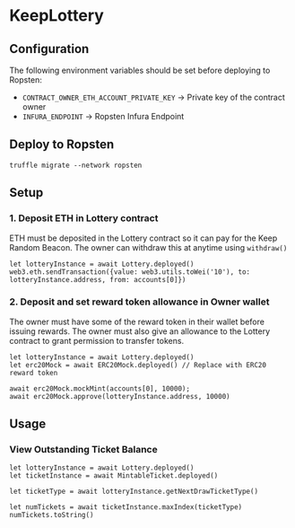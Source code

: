 # KeepLottery

## Configuration

The following environment variables should be set before deploying to Ropsten:

- `CONTRACT_OWNER_ETH_ACCOUNT_PRIVATE_KEY` -> Private key of the contract owner
- `INFURA_ENDPOINT` -> Ropsten Infura Endpoint

## Deploy to Ropsten

```
truffle migrate --network ropsten
```

## Setup

### 1. Deposit ETH in Lottery contract

ETH must be deposited in the Lottery contract so it can pay for the Keep Random Beacon. The owner can withdraw this at anytime using `withdraw()`

```
let lotteryInstance = await Lottery.deployed()
web3.eth.sendTransaction({value: web3.utils.toWei('10'), to: lotteryInstance.address, from: accounts[0]})
```

### 2. Deposit and set reward token allowance in Owner wallet

The owner must have some of the reward token in their wallet before issuing rewards. The owner must also give an allowance to the Lottery contract to grant permission to transfer tokens.

```
let lotteryInstance = await Lottery.deployed()
let erc20Mock = await ERC20Mock.deployed() // Replace with ERC20 reward token

await erc20Mock.mockMint(accounts[0], 10000);
await erc20Mock.approve(lotteryInstance.address, 10000)
```

## Usage

### View Outstanding Ticket Balance

```
let lotteryInstance = await Lottery.deployed()
let ticketInstance = await MintableTicket.deployed()

let ticketType = await lotteryInstance.getNextDrawTicketType()

let numTickets = await ticketInstance.maxIndex(ticketType)
numTickets.toString()
```
